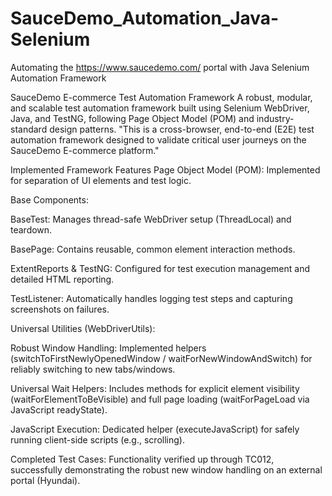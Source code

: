 # SauceDemo_Automation_Java-Selenium
Automating the https://www.saucedemo.com/ portal with Java Selenium Automation Framework 

SauceDemo E-commerce Test Automation Framework
A robust, modular, and scalable test automation framework built using Selenium WebDriver, Java, and TestNG, following Page Object Model (POM) and industry-standard design patterns.
"This is a cross-browser, end-to-end (E2E) test automation framework designed to validate critical user journeys on the SauceDemo E-commerce platform."

Implemented Framework Features
Page Object Model (POM): Implemented for separation of UI elements and test logic.

Base Components:

BaseTest: Manages thread-safe WebDriver setup (ThreadLocal) and teardown.

BasePage: Contains reusable, common element interaction methods.

ExtentReports & TestNG: Configured for test execution management and detailed HTML reporting.

TestListener: Automatically handles logging test steps and capturing screenshots on failures.

Universal Utilities (WebDriverUtils):

Robust Window Handling: Implemented helpers (switchToFirstNewlyOpenedWindow / waitForNewWindowAndSwitch) for reliably switching to new tabs/windows.

Universal Wait Helpers: Includes methods for explicit element visibility (waitForElementToBeVisible) and full page loading (waitForPageLoad via JavaScript readyState).

JavaScript Execution: Dedicated helper (executeJavaScript) for safely running client-side scripts (e.g., scrolling).

Completed Test Cases: Functionality verified up through TC012, successfully demonstrating the robust new window handling on an external portal (Hyundai).


